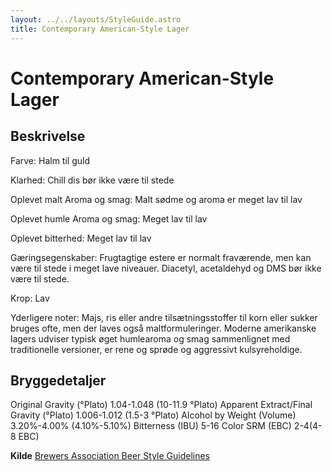 ```yaml
---
layout: ../../layouts/StyleGuide.astro
title: Contemporary American-Style Lager
---
```

# Contemporary American-Style Lager

## Beskrivelse
Farve: Halm til guld

Klarhed: Chill dis bør ikke være til stede

Oplevet malt Aroma og smag: Malt sødme og aroma er meget lav til lav

Oplevet humle Aroma og smag: Meget lav til lav

Oplevet bitterhed: Meget lav til lav

 Gæringsegenskaber: Frugtagtige estere er normalt fraværende, men kan være til stede i meget lave niveauer. Diacetyl, acetaldehyd og DMS bør ikke være til stede.

Krop: Lav

Yderligere noter: Majs, ris eller andre tilsætningsstoffer til korn eller sukker bruges ofte, men der laves også maltformuleringer. Moderne amerikanske lagers udviser typisk øget humlearoma og smag sammenlignet med traditionelle versioner, er rene og sprøde og aggressivt kulsyreholdige.




## Bryggedetaljer
Original Gravity (°Plato) 1.04-1.048 (10-11.9 °Plato)
Apparent Extract/Final Gravity (°Plato) 1.006-1.012 (1.5-3 °Plato)
Alcohol by Weight (Volume) 3.20%-4.00% (4.10%-5.10%)
Bitterness (IBU) 5-16
Color SRM (EBC) 2-4(4-8 EBC)					



**Kilde**
[Brewers Association Beer Style Guidelines](https://www.brewersassociation.org/)
